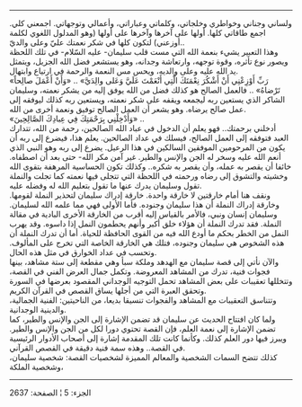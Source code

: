 ------------------------------------------------------------------------

ولساني وجناني وخواطري وخلجاتي، وكلماتي وعباراتي، وأعمالي وتوجهاتي.
اجمعني كلي. اجمع طاقاتي كلها. أولها على آخرها وآخرها على أولها (وهو
المدلول اللغوي لكلمة أوزعني) لتكون كلها في شكر نعمتك عليّ وعلى والديّ..  
وهذا التعبير يشيء بنعمة الله التي مست قلب سليمان- عليه السّلام- في تلك
اللحظة ويصور نوع تأثره، وقوة توجهه، وارتعاشة وجدانه، وهو يستشعر فضل الله
الجزيل، ويتمثل يد الله عليه وعلى والديه، ويحس مس النعمة والرحمة في
ارتياع وابتهال.  
«رَبِّ أَوْزِعْنِي أَنْ أَشْكُرَ نِعْمَتَكَ الَّتِي أَنْعَمْتَ عَلَيَّ وَعَلى والِدَيَّ» .. «وَأَنْ أَعْمَلَ صالِحاً
تَرْضاهُ» .. فالعمل الصالح هو كذلك فضل من الله يوفق إليه من يشكر نعمته،
وسليمان الشاكر الذي يستعين ربه ليجمعه ويقفه على شكر نعمته، ويستعين ربه
كذلك ليوفقه إلى عمل صالح يرضاه. وهو يشعر أن العمل الصالح توفيق ونعمة
أخرى من الله.  
«وَأَدْخِلْنِي بِرَحْمَتِكَ فِي عِبادِكَ الصَّالِحِينَ» ..  
أدخلني برحمتك.. فهو يعلم أن الدخول في عباد الله الصالحين، رحمة من الله،
تتدارك العبد فتوفقه إلى العمل الصالح، فيسلك في عداد الصالحين. يعلم هذا،
فيضرع إلى ربه أن يكون من المرحومين الموفقين السالكين في هذا الرعيل. يضرع
إلى ربه وهو النبي الذي أنعم الله عليه وسخر له الجن والإنس والطير. غير
آمن مكر الله- حتى بعد أن اصطفاه. خائفا أن يقصر به عمله، وأن يقصر به
شكره.. وكذلك تكون الحساسية المرهفة بتقوى الله وخشيته والتشوق إلى رضاه
ورحمته في اللحظة التي تتجلى فيها نعمته كما تجلت والنملة تقول وسليمان
يدرك عنها ما تقول بتعليم الله له وفضله عليه.  
ونقف هنا أمام خارقتين لا خارقة واحدة. خارقة إدراك سليمان لتحذير النملة
لقومها. وخارقة إدراك النملة أن هذا سليمان وجنوده. فأما الأولى فهي مما
علمه الله لسليمان. وسليمان إنسان ونبي، فالأمر بالقياس إليه أقرب من
الخارقة الأخرى البادية في مقالة النملة. فقد تدرك النملة أن هؤلاء خلق
أكبر وأنهم يحطمون النمل إذا داسوه. وقد يهرب النمل من الخطر بحكم ما أودع
الله فيه من القوى الحافظة للحياة. أما أن تدرك النملة أن هذه الشخوص هي
سليمان وجنوده، فتلك هي الخارقة الخاصة التي تخرج على المألوف. وتحسب في
عداد الخوارق في مثل هذه الحال.  
والآن نأتي إلى قصة سليمان مع الهدهد وملكة سبأ وهي مقطعة إلى ستة مشاهد،
بينها فجوات فنية، تدرك من المشاهد المعروضة. وتكمل جمال العرض الفني في
القصة، وتتخللها تعقيبات على بعض المشاهد تحمل التوجيه الوجداني المقصود
بعرضها في السورة وتحقق العبرة التي من أجلها يساق القصص في القرآن
الكريم.  
وتتناسق التعقيبات مع المشاهد والفجوات تنسيقا بديعا، من الناحيتين: الفنية
الجمالية، والدينية الوجدانية.  
ولما كان افتتاح الحديث عن سليمان قد تضمن الإشارة إلى الجن والإنس والطير،
كما تضمن الإشارة إلى نعمة العلم، فإن القصة تحتوي دورا لكل من الجن والإنس
والطير. ويبرز فيها دور العلم كذلك. وكأنما كانت تلك المقدمة إشارة إلى
أصحاب الأدوار الرئيسية في القصة.. وهذه سمة فنية دقيقة في القصص
القرآني.  
كذلك تتضح السمات الشخصية والمعالم المميزة لشخصيات القصة: شخصية سليمان،
وشخصية الملكة،

------------------------------------------------------------------------

الجزء: 5 ¦ الصفحة: 2637
